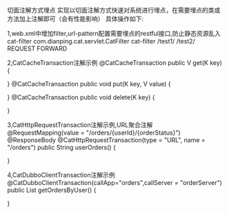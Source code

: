 切面注解方式埋点 实现以切面注解方式快速对系统进行埋点，在需要埋点的类或方法加上注解即可（会有性能影响） 具体操作如下: 

1,web.xml中增加filter,url-pattern配置需要埋点的restful接口,防止静态资源乱入 
cat-filter com.dianping.cat.servlet.CatFilter cat-filter /test1/ /test2/ REQUEST FORWARD

2,CatCacheTransaction注解示例
@CatCacheTransaction
public V get(K key) {

}
@CatCacheTransaction
public void put(K key, V value) {

}
@CatCacheTransaction
public void delete(K key) {  

}

3,CatHttpRequestTransaction注解示例,URL聚合注解
@RequestMapping(value = "/orders/{userId}/{orderStatus}")
@ResponseBody
@CatHttpRequestTransaction(type = "URL", name = "/orders")
public String userOrders() {

}

4,CatDubboClientTransaction注解示例
@CatDubboClientTransaction(callApp="orders",callServer = "orderServer")
public List<Long> getOrdersByUser() {

}

